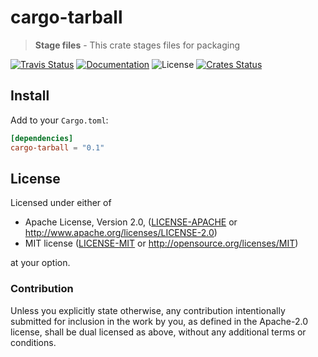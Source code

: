 # cargo-tarball

> **Stage files** - This crate stages files for packaging

[![Travis Status](https://travis-ci.org/crate-ci/cargo-tarball.svg?branch=master)](https://travis-ci.org/crate-ci/cargo-tarball)
[![Documentation](https://img.shields.io/badge/docs-master-blue.svg)][Documentation]
![License](https://img.shields.io/crates/l/cargo-tarball.svg)
[![Crates Status](https://img.shields.io/crates/v/cargo-tarball.svg)](https://crates.io/crates/cargo-tarball)

## Install

Add to your `Cargo.toml`:

```toml
[dependencies]
cargo-tarball = "0.1"
```

## License

Licensed under either of

 * Apache License, Version 2.0, ([LICENSE-APACHE](LICENSE-APACHE) or http://www.apache.org/licenses/LICENSE-2.0)
 * MIT license ([LICENSE-MIT](LICENSE-MIT) or http://opensource.org/licenses/MIT)

at your option.

### Contribution

Unless you explicitly state otherwise, any contribution intentionally
submitted for inclusion in the work by you, as defined in the Apache-2.0
license, shall be dual licensed as above, without any additional terms or
conditions.

[Crates.io]: https://crates.io/crates/cargo-tarball
[Documentation]: https://docs.rs/cargo-tarball
